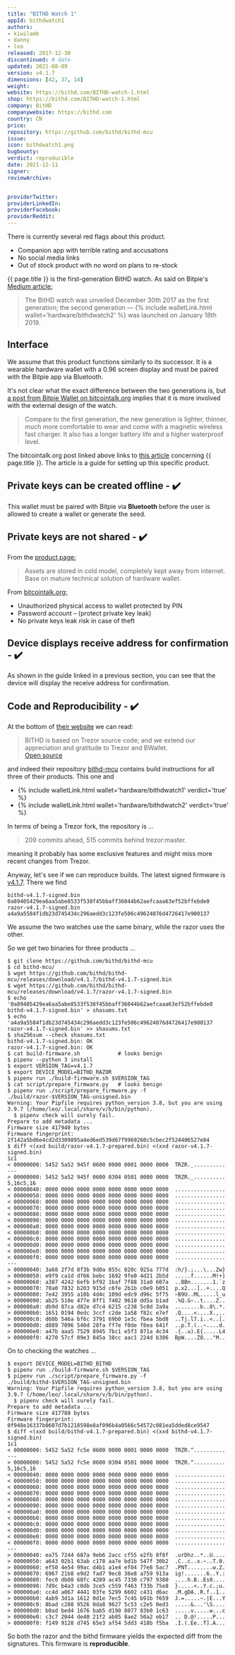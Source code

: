 ```yaml
---
title: "BITHD Watch 1"
appId: bithdwatch1
authors:
- kiwilamb
- danny
- leo
released: 2017-12-30
discontinued: # date
updated: 2021-08-09
version: v4.1.7
dimensions: [42, 37, 14]
weight: 
website: https://bithd.com/BITHD-watch-1.html
shop: https://bithd.com/BITHD-watch-1.html
company: BitHD
companywebsite: https://bithd.com
country: CN
price: 
repository: https://github.com/bithd/bithd-mcu
issue:
icon: bithdwatch1.png
bugbounty:
verdict: reproducible
date: 2021-12-11
signer:
reviewArchive:


providerTwitter: 
providerLinkedIn: 
providerFacebook: 
providerReddit: 
---
```



<div class="alertBox"><div>
<p>There is currently several red flags about this product.

<ul>
<li>Companion app with terrible rating and accusations</li>
<li>No social media links</li>
<li>Out of stock product with no word on plans to re-stock</li>
</ul>
</p>
</div></div>

{{ page.title }} is the first-generation BitHD watch. As said on Bitpie's [Medium article:](https://medium.com/bitpie/where-can-you-purchase-bithd-hardware-wallet-be5b43dea016)

> The BitHD watch was unveiled December 30th 2017 as the first generation; the second generation — {% include walletLink.html wallet='hardware/bithdwatch2' %} was launched on January 18th 2019.

## Interface

We assume that this product functions similarly to its successor. It is a wearable hardware wallet with a 0.96 screen display and must be paired with the Bitpie app via Bluetooth.

It's not clear what the exact difference between the two generations is, but [a post from Bitpie Wallet on bitcointalk.org](https://bitcointalk.org/index.php?topic=5104019.0) implies that it is more involved with the external design of the watch.

> Compare to the first generation, the new generation is lighter, thinner, much more comfortable to wear and come with a magnetic wireless fast charger. It also has a longer battery life and a higher waterproof level.

The bitcointalk.org post linked above links to [this article](https://www.cybtc.com/article-3225-1.html) concerning {{ page.title }}. The article is a guide for setting up this specific product.

## Private keys can be created offline - ✔️

This wallet must be paired with Bitpie via **Bluetooth** before the user is allowed to create a wallet or generate the seed.

## Private keys are not shared - ✔️

From the [product page:](https://bithd.com/BITHD-watch-1.html)

> Assets are stored in cold model, completely kept away from internet. Base on mature technical solution of hardware wallet.

From [bitcointalk.org:](https://bitcointalk.org/index.php?topic=5104019.0)

- Unauthorized physical access to wallet protected by PIN
- Password account – (protect private key leak)
- No private keys leak risk in case of theft

## Device displays receive address for confirmation - ✔️

As shown in the guide linked in a previous section, you can see that the device will display the receive address for confirmation.

## Code and Reproducibility - ✔️

At the bottom of [their website](https://bithd.com) we can read:

> BITHD is based on Trezor source code; and we extend our appreciation and
  gratitude to Trezor and BWallet.<br>
  [Open source](https://github.com/bithd)

and indeed their repository [bithd-mcu](https://github.com/bithd/bithd-mcu)
contains build instructions for all three of their products. This one and

* {% include walletLink.html wallet='hardware/bithdwatch1' verdict='true' %}
* {% include walletLink.html wallet='hardware/bithdwatch2' verdict='true' %}

In terms of being a Trezor fork, the repository is ...

> 209 commits ahead, 515 commits behind trezor:master.

meaning it probably has some exclusive features and might miss more recent
changes from Trezor.

Anyway, let's see if we can reproduce builds. The latest signed firmware is
[v4.1.7](https://github.com/bithd/bithd-mcu/releases/tag/v4.1.7). There we find

```
bithd-v4.1.7-signed.bin 	0a89405429ea6aa5abe8533f538f45bbaff36044b62aefcaaa63ef52bffebde0
razor-v4.1.7-signed.bin 	a4a9a5584f1db23d745434c296aedd3c123fe506c49624076d4726417e900137
```

We assume the two watches use the same binary, while the razor uses the other.

So we get two binaries for three products ...

```
$ git clone https://github.com/bithd/bithd-mcu
$ cd bithd-mcu/
$ wget https://github.com/bithd/bithd-mcu/releases/download/v4.1.7/bithd-v4.1.7-signed.bin
$ wget https://github.com/bithd/bithd-mcu/releases/download/v4.1.7/razor-v4.1.7-signed.bin
$ echo '0a89405429ea6aa5abe8533f538f45bbaff36044b62aefcaaa63ef52bffebde0 bithd-v4.1.7-signed.bin' > shasums.txt
$ echo 'a4a9a5584f1db23d745434c296aedd3c123fe506c49624076d4726417e900137 razor-v4.1.7-signed.bin' >> shasums.txt
$ sha256sum --check shasums.txt 
bithd-v4.1.7-signed.bin: OK
razor-v4.1.7-signed.bin: OK
$ cat build-firmware.sh            # looks benign
$ pipenv --python 3 install
$ export VERSION_TAG=v4.1.7
$ export DEVICE_MODEL=BITHD_RAZOR
$ pipenv run ./build-firmware.sh $VERSION_TAG
$ cat script/prepare_firmware.py   # looks benign
$ pipenv run ./script/prepare_firmware.py -f ./build/razor-$VERSION_TAG-unsigned.bin
Warning: Your Pipfile requires python_version 3.8, but you are using 3.9.7 (/home/leo/.local/share/v/b/bin/python).
  $ pipenv check will surely fail.
Prepare to add metadata ...
Firmware size 417940 bytes
Firmware fingerprint: 2f142a5bd6e4cd2d3309895a4ed6ed539d67f9969260c5cbec2f524406527e84
$ diff <(xxd build/razor-v4.1.7-prepared.bin) <(xxd razor-v4.1.7-signed.bin)
1c1
< 00000000: 5452 5a52 945f 0600 0000 0001 0000 0000  TRZR._..........
---
> 00000000: 5452 5a52 945f 0600 0304 0501 0000 0000  TRZR._..........
5,16c5,16
< 00000040: 0000 0000 0000 0000 0000 0000 0000 0000  ................
< 00000050: 0000 0000 0000 0000 0000 0000 0000 0000  ................
< 00000060: 0000 0000 0000 0000 0000 0000 0000 0000  ................
< 00000070: 0000 0000 0000 0000 0000 0000 0000 0000  ................
< 00000080: 0000 0000 0000 0000 0000 0000 0000 0000  ................
< 00000090: 0000 0000 0000 0000 0000 0000 0000 0000  ................
< 000000a0: 0000 0000 0000 0000 0000 0000 0000 0000  ................
< 000000b0: 0000 0000 0000 0000 0000 0000 0000 0000  ................
< 000000c0: 0000 0000 0000 0000 0000 0000 0000 0000  ................
< 000000d0: 0000 0000 0000 0000 0000 0000 0000 0000  ................
< 000000e0: 0000 0000 0000 0000 0000 0000 0000 0000  ................
< 000000f0: 0000 0000 0000 0000 0000 0000 0000 0000  ................
---
> 00000040: 3a68 2f7d 8f3b 9d0a 855c 020c 925a 777d  :h/}.;...\...Zw}
> 00000050: e9f9 ca1d df66 bebc 1692 9fe0 4d21 2b5d  .....f......M!+]
> 00000060: a387 4242 6efb bf92 1baf 7f88 31a0 607a  ..BBn.......1.`z
> 00000070: 70a0 7832 b203 915d c6fe 2b1b c0e9 b051  p.x2...]..+....Q
> 00000080: 7e42 3955 a18b 4d4c 109d edc9 d96c 5f75  ~B9U..ML.....l_u
> 00000090: ab25 510e 477e 0ff1 7402 9610 dd5a b1ad  .%Q.G~..t....Z..
> 000000a0: db9d 87ca d82e d7c4 6215 c238 5c0d 2a9a  ........b..8\.*.
> 000000b0: 1651 0194 0edc 3ccf c2de 1a58 f82c e7ef  .Q....<....X.,..
> 000000c0: d60b 546a bf6c 3791 69b0 1e3c fbea 5bd8  ..Tj.l7.i..<..[.
> 000000d0: d889 7096 540d 28fa ff7e f0de f8ea 641f  ..p.T.(..~....d.
> 000000e0: a47b aaa5 7529 8945 7bc1 e5f3 871a 4c34  .{..u).E{.....L4
> 000000f0: 4270 57cf 09e3 845a 38cc aac1 224d b386  BpW....Z8..."M..
```

On to checking the watches ...

```
$ export DEVICE_MODEL=BITHD_BITHD
$ pipenv run ./build-firmware.sh $VERSION_TAG
$ pipenv run ./script/prepare_firmware.py -f ./build/bithd-$VERSION_TAG-unsigned.bin
Warning: Your Pipfile requires python_version 3.8, but you are using 3.9.7 (/home/leo/.local/share/v/b/bin/python).
  $ pipenv check will surely fail.
Prepare to add metadata ...
Firmware size 417788 bytes
Firmware fingerprint: 0f948e16337b0607d7b1218598e8af096b4a0566c54572c081ea5dded8ce9547
$ diff <(xxd build/bithd-v4.1.7-prepared.bin) <(xxd bithd-v4.1.7-signed.bin)
1c1
< 00000000: 5452 5a52 fc5e 0600 0000 0001 0000 0000  TRZR.^..........
---
> 00000000: 5452 5a52 fc5e 0600 0304 0501 0000 0000  TRZR.^..........
5,16c5,16
< 00000040: 0000 0000 0000 0000 0000 0000 0000 0000  ................
< 00000050: 0000 0000 0000 0000 0000 0000 0000 0000  ................
< 00000060: 0000 0000 0000 0000 0000 0000 0000 0000  ................
< 00000070: 0000 0000 0000 0000 0000 0000 0000 0000  ................
< 00000080: 0000 0000 0000 0000 0000 0000 0000 0000  ................
< 00000090: 0000 0000 0000 0000 0000 0000 0000 0000  ................
< 000000a0: 0000 0000 0000 0000 0000 0000 0000 0000  ................
< 000000b0: 0000 0000 0000 0000 0000 0000 0000 0000  ................
< 000000c0: 0000 0000 0000 0000 0000 0000 0000 0000  ................
< 000000d0: 0000 0000 0000 0000 0000 0000 0000 0000  ................
< 000000e0: 0000 0000 0000 0000 0000 0000 0000 0000  ................
< 000000f0: 0000 0000 0000 0000 0000 0000 0000 0000  ................
---
> 00000040: ea75 7244 687a 9eb6 2acc cf55 e2fb 8f8f  .urDhz..*..U....
> 00000050: a643 02b1 63ab c178 aa7e bd1b 547f 30b2  .C..c..x.~..T.0.
> 00000060: ef50 4e54 99ac d4b1 a1e4 ef04 77e8 5ac7  .PNT........w.Z.
> 00000070: 6967 21b8 e9d2 fad7 9ec8 36e8 a759 913a  ig!.......6..Y.:
> 00000080: fec0 db08 68fc 4289 ac45 7330 c797 9380  ....h.B..Es0....
> 00000090: 7d9c b4a3 c0db 3ce5 c559 f463 f33b 75e8  }.....<..Y.c.;u.
> 000000a0: cc4d a067 4441 03fe 5299 6602 c431 d6ac  .M.gDA..R.f..1..
> 000000b0: 4ab9 3d1a 1612 0d1e 7ec5 7c45 b91b f659  J.=.....~.|E...Y
> 000000c0: 8bad c208 9526 0da8 9627 5c53 c2e5 0ed3  .....&...'\S....
> 000000d0: b0ad bed4 1676 bab5 d190 8077 83b0 1c63  .....v.....w...c
> 000000e0: c3c7 2044 de40 21f2 ab85 8ae2 50a2 eb17  .. D.@!.....P...
> 000000f0: f149 9128 d745 65e3 af54 5dd3 418b f5ba  .I.(.Ee..T].A...
```

So both the razor and the bithd firmware yields the expected diff from the
signatures. This firmware is **reproducible**.
